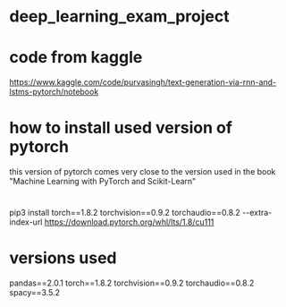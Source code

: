 # deep_learning_exam_project

# code from kaggle
https://www.kaggle.com/code/purvasingh/text-generation-via-rnn-and-lstms-pytorch/notebook

# how to install used version of pytorch
this version of pytorch comes very close to the version used in the book "Machine Learning with PyTorch and Scikit-Learn"

#
pip3 install torch==1.8.2 torchvision==0.9.2 torchaudio==0.8.2 --extra-index-url https://download.pytorch.org/whl/lts/1.8/cu111


# versions used
pandas==2.0.1
torch==1.8.2
torchvision==0.9.2
torchaudio==0.8.2
spacy==3.5.2